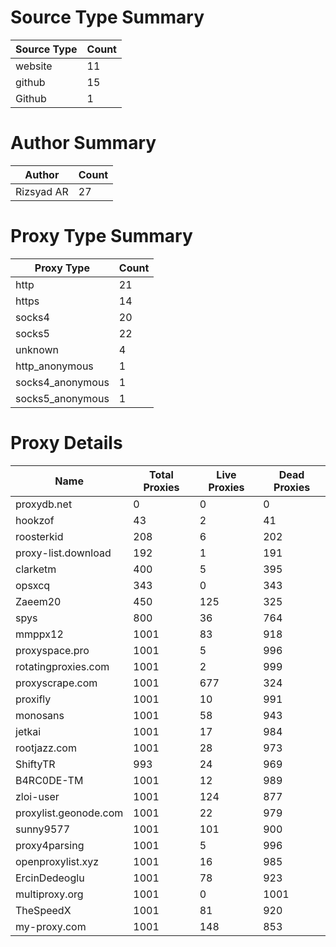 # Source Type Summary

| Source Type | Count |
|-------------|-------|
| website | 11 |
| github | 15 |
| Github | 1 |


# Author Summary

| Author | Count |
|--------|-------|
| Rizsyad AR | 27 |


# Proxy Type Summary

| Proxy Type | Count |
|------------|-------|
| http | 21 |
| https | 14 |
| socks4 | 20 |
| socks5 | 22 |
| unknown | 4 |
| http_anonymous | 1 |
| socks4_anonymous | 1 |
| socks5_anonymous | 1 |


# Proxy Details

| Name | Total Proxies | Live Proxies | Dead Proxies |
|------|---------------|--------------|---------------|
| proxydb.net | 0 | 0 | 0 |
| hookzof | 43 | 2 | 41 |
| roosterkid | 208 | 6 | 202 |
| proxy-list.download | 192 | 1 | 191 |
| clarketm | 400 | 5 | 395 |
| opsxcq | 343 | 0 | 343 |
| Zaeem20 | 450 | 125 | 325 |
| spys | 800 | 36 | 764 |
| mmppx12 | 1001 | 83 | 918 |
| proxyspace.pro | 1001 | 5 | 996 |
| rotatingproxies.com | 1001 | 2 | 999 |
| proxyscrape.com | 1001 | 677 | 324 |
| proxifly | 1001 | 10 | 991 |
| monosans | 1001 | 58 | 943 |
| jetkai | 1001 | 17 | 984 |
| rootjazz.com | 1001 | 28 | 973 |
| ShiftyTR | 993 | 24 | 969 |
| B4RC0DE-TM | 1001 | 12 | 989 |
| zloi-user | 1001 | 124 | 877 |
| proxylist.geonode.com | 1001 | 22 | 979 |
| sunny9577 | 1001 | 101 | 900 |
| proxy4parsing | 1001 | 5 | 996 |
| openproxylist.xyz | 1001 | 16 | 985 |
| ErcinDedeoglu | 1001 | 78 | 923 |
| multiproxy.org | 1001 | 0 | 1001 |
| TheSpeedX | 1001 | 81 | 920 |
| my-proxy.com | 1001 | 148 | 853 |
